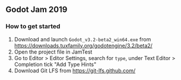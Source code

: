 ## Godot Jam 2019

### How to get started
1. Download and launch `Godot_v3.2-beta2_win64.exe` from https://downloads.tuxfamily.org/godotengine/3.2/beta2/
2. Open the project file in JamTest
3. Go to Editor > Editor Settings, search for `type`, under Text Editor > Completion tick "Add Type Hints"
4. Download Git LFS from https://git-lfs.github.com/
